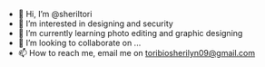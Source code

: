 - 👋 Hi, I’m @sheriltori
- 👀 I’m interested in designing and security
- 🌱 I’m currently learning photo editing and graphic designing
- 💞️ I’m looking to collaborate on ...
- 📫 How to reach me, email me on toribiosherilyn09@gmail.com

<!---
sheriltori/sheriltori is a ✨ special ✨ repository because its `README.md` (this file) appears on your GitHub profile.
You can click the Preview link to take a look at your changes.
--->
